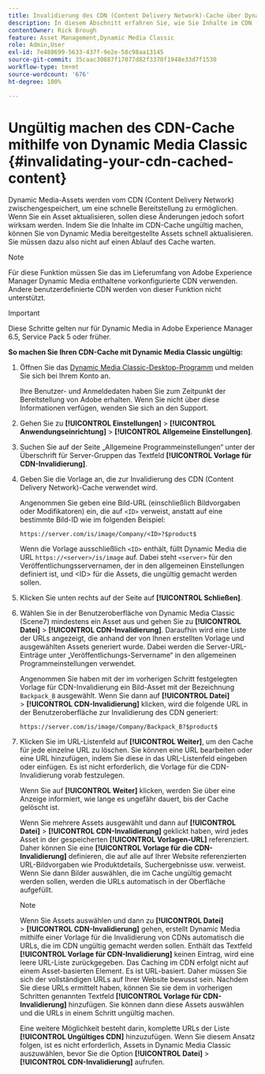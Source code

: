 ```yaml
---
title: Invalidierung des CDN (Content Delivery Network)-Cache über Dynamic Media Classic
description: In diesem Abschnitt erfahren Sie, wie Sie Inhalte im CDN (Content Delivery Network)-Cache ungültig machen, um von Dynamic Media bereitgestellte Assets schnell zu aktualisieren. So müssen Sie nicht auf einen Ablauf des Cache warten.
contentOwner: Rick Brough
feature: Asset Management,Dynamic Media Classic
role: Admin,User
exl-id: 7e488699-5633-437f-9e2e-58c98aa13145
source-git-commit: 35caac30887f17077d82f3370f1948e33d7f1530
workflow-type: tm+mt
source-wordcount: '676'
ht-degree: 100%

---
```


# Ungültig machen des CDN-Cache mithilfe von Dynamic Media Classic {#invalidating-your-cdn-cached-content}

Dynamic Media-Assets werden vom CDN (Content Delivery Network) zwischengespeichert, um eine schnelle Bereitstellung zu ermöglichen. Wenn Sie ein Asset aktualisieren, sollen diese Änderungen jedoch sofort wirksam werden. Indem Sie die Inhalte im CDN-Cache ungültig machen, können Sie von Dynamic Media bereitgestellte Assets schnell aktualisieren. Sie müssen dazu also nicht auf einen Ablauf des Cache warten.

>[!NOTE]
>
>Für diese Funktion müssen Sie das im Lieferumfang von Adobe Experience Manager Dynamic Media enthaltene vorkonfigurierte CDN verwenden. Andere benutzerdefinierte CDN werden von dieser Funktion nicht unterstützt.

>[!IMPORTANT]
>
>Diese Schritte gelten nur für Dynamic Media in Adobe Experience Manager 6.5, Service Pack 5 oder früher. <!-- If you are using Dynamic Media in AEM as a Cloud Service, [use the new steps found here](/help/assets/invalidate-cdn-cache-dynamic-media.md). -->

<!-- REMOVED MARCH 28, 2022 BECAUSE OF 404; NO REDIRECT WAS PUT IN PLACE BY SUPPORT See also [Cache overview in Dynamic Media Classic](https://helpx.adobe.com/experience-manager/scene7/kb/base/caching-questions/scene7-caching-overview.html). -->

**So machen Sie Ihren CDN-Cache mit Dynamic Media Classic ungültig:**

1. Öffnen Sie das [Dynamic Media Classic-Desktop-Programm](https://experienceleague.adobe.com/docs/dynamic-media-classic/using/getting-started/signing-out.html?lang=de#getting-started) und melden Sie sich bei Ihrem Konto an.

   Ihre Benutzer- und Anmeldedaten haben Sie zum Zeitpunkt der Bereitstellung von Adobe erhalten. Wenn Sie nicht über diese Informationen verfügen, wenden Sie sich an den Support.

1. Gehen Sie zu **[!UICONTROL Einstellungen]** > **[!UICONTROL Anwendungseinrichtung]** > **[!UICONTROL Allgemeine Einstellungen]**.
1. Suchen Sie auf der Seite „Allgemeine Programmeinstellungen“ unter der Überschrift für Server-Gruppen das Textfeld **[!UICONTROL Vorlage für CDN-Invalidierung]**.

1. Geben Sie die Vorlage an, die zur Invalidierung des CDN (Content Delivery Network)-Cache verwendet wird.

   Angenommen Sie geben eine Bild-URL (einschließlich Bildvorgaben oder Modifikatoren) ein, die auf `<ID>` verweist, anstatt auf eine bestimmte Bild-ID wie im folgenden Beispiel:

   `https://server.com/is/image/Company/<ID>?$product$`

   Wenn die Vorlage ausschließlich `<ID>` enthält, füllt Dynamic Media die URL `https://<server>/is/image` auf. Dabei steht `<server>` für den Veröffentlichungsservernamen, der in den allgemeinen Einstellungen definiert ist, und &lt;ID> für die Assets, die ungültig gemacht werden sollen.

1. Klicken Sie unten rechts auf der Seite auf **[!UICONTROL Schließen]**.
1. Wählen Sie in der Benutzeroberfläche von Dynamic Media Classic (Scene7) mindestens ein Asset aus und gehen Sie zu **[!UICONTROL Datei]** > **[!UICONTROL CDN-Invalidierung]**. Daraufhin wird eine Liste der URLs angezeigt, die anhand der von Ihnen erstellten Vorlage und ausgewählten Assets generiert wurde. Dabei werden die Server-URL-Einträge unter „Veröffentlichungs-Servername“ in den allgemeinen Programmeinstellungen verwendet.

   Angenommen Sie haben mit der im vorherigen Schritt festgelegten Vorlage für CDN-Invalidierung ein Bild-Asset mit der Bezeichnung `Backpack_B` ausgewählt. Wenn Sie dann auf **[!UICONTROL Datei]** > **[!UICONTROL CDN-Invalidierung]** klicken, wird die folgende URL in der Benutzeroberfläche zur Invalidierung des CDN generiert:

   `https://server.com/is/image/Company/Backpack_B?$product$`

1. Klicken Sie im URL-Listenfeld auf **[!UICONTROL Weiter]**, um den Cache für jede einzelne URL zu löschen. Sie können eine URL bearbeiten oder eine URL hinzufügen, indem Sie diese in das URL-Listenfeld eingeben oder einfügen. Es ist nicht erforderlich, die Vorlage für die CDN-Invalidierung vorab festzulegen.

   Wenn Sie auf **[!UICONTROL Weiter]** klicken, werden Sie über eine Anzeige informiert, wie lange es ungefähr dauert, bis der Cache gelöscht ist.

   Wenn Sie mehrere Assets ausgewählt und dann auf **[!UICONTROL Datei]** > **[!UICONTROL CDN-Invalidierung]** geklickt haben, wird jedes Asset in der gespeicherten **[!UICONTROL Vorlagen-URL]** referenziert. Daher können Sie eine **[!UICONTROL Vorlage für die CDN-Invalidierung]** definieren, die auf alle auf Ihrer Website referenzierten URL-Bildvorgaben wie Produktdetails, Suchergebnisse usw. verweist. Wenn Sie dann Bilder auswählen, die im Cache ungültig gemacht werden sollen, werden die URLs automatisch in der Oberfläche aufgefüllt.

   >[!NOTE]
   >
   >Wenn Sie Assets auswählen und dann zu **[!UICONTROL Datei]** > **[!UICONTROL CDN-Invalidierung]** gehen, erstellt Dynamic Media mithilfe einer Vorlage für die Invalidierung von CDNs automatisch die URLs, die im CDN ungültig gemacht werden sollen. Enthält das Textfeld **[!UICONTROL Vorlage für CDN-Invalidierung]** keinen Eintrag, wird eine leere URL-Liste zurückgegeben. Das Caching im CDN erfolgt nicht auf einem Asset-basierten Element. Es ist URL-basiert. Daher müssen Sie sich der vollständigen URLs auf Ihrer Website bewusst sein. Nachdem Sie diese URLs ermittelt haben, können Sie sie dem in vorherigen Schritten genannten Textfeld **[!UICONTROL Vorlage für CDN-Invalidierung]** hinzufügen. Sie können dann diese Assets auswählen und die URLs in einem Schritt ungültig machen.
   >
   >Eine weitere Möglichkeit besteht darin, komplette URLs der Liste **[!UICONTROL Ungültiges CDN]** hinzuzufügen. Wenn Sie diesem Ansatz folgen, ist es nicht erforderlich, Assets in Dynamic Media Classic auszuwählen, bevor Sie die Option **[!UICONTROL Datei]** > **[!UICONTROL CDN-Invalidierung]** aufrufen.
